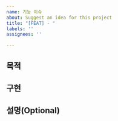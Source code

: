 ```yaml
---
name: 기능 이슈
about: Suggest an idea for this project
title: "[FEAT] - "
labels: ''
assignees: ''

---
```


## 목적

## 구현

## 설명(Optional)
